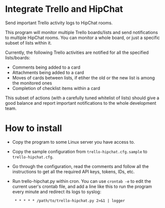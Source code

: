 Integrate Trello and HipChat
============================
Send important Trello activity logs to HipChat rooms.

This program will monitor multiple Trello boards/lists and send notifications
to multiple HipChat rooms. You can monitor a whole board, or just a specific
subset of lists within it.

Currently, the following Trello activities are notified for all the specified
lists/boards:

   * Comments being added to a card 
   * Attachments being added to a card
   * Moves of cards between lists, if etiher the old or the new list is
     among the monitored ones
   * Completion of checklist items within a card

This subset of actions (with a carefully tuned whitelist of lists) should give
a good balance and report important notifications to the whole development team.


How to install
==============
 
  * Copy the program to some Linux server you have access to.
  * Copy the sample configuration from `trello-hipchat.cfg.sample` to 
    `trello-hipchat.cfg`.
  * Go through the configuration, read the comments and follow all the
    instructions to get all the required API keys, tokens, IDs, etc.
  * Run trello-hipchat.py within cron. You can use `crontab -e` to edit
    the current user's crontab file, and add a line like this to run
    the program every minute and redirect its logs to syslog:

         * * * * * /path/to/trello-hipchat.py 2>&1 | logger
